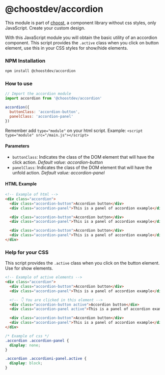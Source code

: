 # @choostdev/accordion

This module is part of [choost](https://github.com/albertesc/choost), a component library without css styles, only JavaScript. Create your custom design.

With this JavaScript module you will obtain the basic utility of an accordion component. This script provides the `.active` class when you click on button element, use this in your CSS styles for show/hide elements.

### NPM Installation

```bash
npm install @choostdev/accordion
```

### How to use

```JavaScript
// Import the accordion module
import accordion from '@choostdev/accordion'

accordion({
  buttonClass: 'accordion-button',
  panelClass: 'accordion-panel'
})
```

Remember add `type="module"` on your html script. Example: `<script type="module" src="/main.js"></script>`

#### Parameters

- `buttonClass`: Indicates the class of the DOM element that will have the click action. _Default value: accordion-button_
- `panelClass`: Indicates the class of the DOM element that will have the unfold action. _Default value: accordion-panel_

#### HTML Example

```html
<!-- Example of html -->
<div class="accordion">
  <div class="accordion-button">Accordion button</div>
  <div class="accordion-panel">This is a panel of accordion example</div>

  <div class="accordion-button">Accordion button</div>
  <div class="accordion-panel">This is a panel of accordion example</div>

  <div class="accordion-button">Accordion button</div>
  <div class="accordion-panel">This is a panel of accordion example</div>
</div>
```

### Help for your CSS

This script provides the `.active` class when you click on the button element. Use for show elements.

```html
<!-- Example of active elements -->
<div class="accordion">
  <div class="accordion-button">Accordion button</div>
  <div class="accordion-panel">This is a panel of accordion example</div>

  <!-- 👇 You are clicked in this element -->
  <div class="accordion-button active">Accordion button</div>
  <div class="accordion-panel active">This is a panel of accordion example</div>

  <div class="accordion-button">Accordion button</div>
  <div class="accordion-panel">This is a panel of accordion example</div>
</div>
```

```css
/* Example of css */
.accordion .accordion-panel {
  display: none;
}

.accordion .accordioni-panel.active {
  display: block;
}
```
